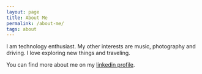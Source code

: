 ```yaml
---
layout: page
title: About Me
permalink: /about-me/
tags: about
---
```


I am technology enthusiast. My other interests are music, photography and driving. I love exploring new 
things and traveling.

You can find more about me on my [linkedin profile](http://in.linkedin.com/pub/praveer-gupta/a/159/550).

